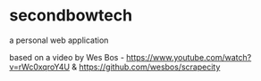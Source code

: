 # secondbowtech
a personal web application

based on a video by Wes Bos - https://www.youtube.com/watch?v=rWc0xqroY4U & https://github.com/wesbos/scrapecity